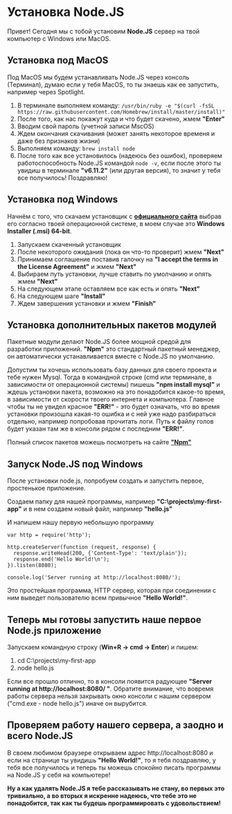 Установка Node.JS
===
Привет! Сегодня мы с тобой установим **Node.JS** сервер на твой компьютер с Windows или MacOS. 

Установка под MacOS
---
Под MacOS мы будем устанавливать Node.JS через консоль (Терминал), думаю если у тебя MacOS, то ты знаешь как ее запустить, например через Spotlight.

1. В терминале выполняем команду: 
`/usr/bin/ruby -e "$(curl -fsSL https://raw.githubusercontent.com/Homebrew/install/master/install)"`
2. После того, как нас покажут куда и что будет скачено, жмем **"Enter"**
3. Вводим свой пароль (учетной записи MscOS)
4. Ждем окончания скачивания (может занять некоторое временя и даже без признаков жизни)
5. Выполняем команду: 
`brew install node`
6. После того как все установилось (надеюсь без ошибок), проверяем работоспособность Node.JS командой `node -v`, если после этого ты увидиш в терминале **"v6.11.2"** (или другая версия), то значит у тебя все получилось! Поздравляю!

Установка под Windows
---
Начнём с того, что скачаем установщик с [**официального сайта**](https://nodejs.org/en/download/) выбрав его согласно твоей операционной системе, в моем случае это **Windows Installer (.msi) 64-bit**.

1. Запускаем скаченный установщик
2. После некоторого ожидания (пока он что-то проверит) жмем **"Next"**
2. Принимаем соглашение поставив галочку на **"I accept the terms in the License Agreement"** и жмем **"Next"**
3. Выбираем путь установки, лучше ставить по умолчанию и опять жмем **"Next"**
4. На следующем этапе оставляем все как есть и опять **"Next"**
5. На следующем шаге **"Install"**
6. Ждем завершения установки и жмем **"Finish"**

Установка дополнительных пакетов модулей
---
Пакетные модули делают Node.JS более мощной средой для разработки приложений. **"Npm"** это стандартный пакетный менеджер, он автоматически устанавливается вместе с Node.JS по умолчанию.

Допустим ты хочешь использовать базу данных для своего проекта и тебе нужен Mysql. Тогда в командной строке (cmd или терминале, в зависимости от операционной системы) пишешь **"npm install mysql"** и ждешь установки пакета, возможно на это понадобится какое-то время, в зависимости от скорости твоего интернета и компьютера. Главное чтобы ты не увидел красное **"ERR!"** - это будет означать, что во время установки произошла какая-то ошибка и с ней уже надо разбираться отдельно, например попробовав прочитать логи. Путь к файлу голов будет указан там же в консоли рядом с последним **"ERR!"**.

Полный список пакетов можешь посмотреть на сайте [**"Npm"**](https://www.npmjs.org/)

Запуск Node.JS под Windows
---
После установки node.js, попробуем создать и запустить первое, простенькое приложение. 

Создаем папку для нашей программы, например **"C:\projects\my-first-app"** и в нем создаем новый файл, например **"hello.js"**

И напишем нашу первую небольшую программу

    var http = require('http');
    
    http.createServer(function (request, response) {
      response.writeHead(200, {'Content-Type': 'text/plain'});
      response.end('Hello World!\n');
    }).listen(8080);
    
    console.log('Server running at http://localhost:8080/');

Это простейшая программа, HTTP сервер, которая при соединении с ним выведет пользователю всем привычное **"Hello World!"**.

Теперь мы готовы запустить наше первое Node.js приложение
---

Запускаем командную строку (**Win+R -> cmd -> Enter**) и пишем:
1. cd C:\projects\my-first-app
2. node hello.js

Если все прошло отлично, то в консоли появится радующее **"Server running at http://localhost:8080/ "**. Обратите внимание, что вовремя работы сервера нельзя закрывать окно консоли с нашим сервером ("cmd.exe - node hello.js") иначе он вырубится.

Проверяем работу нашего сервера, а заодно и всего Node.JS
---
В своем любимом браузере открываем адрес http://localhost:8080 и если на странице ты увидишь **"Hello World!"**, то я тебя поздравляю, у тебя все получилось и теперь ты можешь спокойно писать программы на Node.JS у себя на компьютере!

**Ну а как удалять Node.JS я тебе рассказывать не стану, во первых это тривиально, а во вторых я искренне надеюсь, что тебе это не понадобится, так как ты будешь программировать с удовольствием!**


